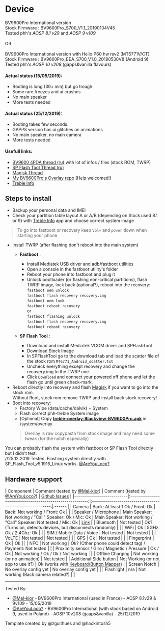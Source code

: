 # Device

BV9600Pro International version<br>
Stock Firmware : BV9600Pro_S700_V1.1_20190104V45<br>
Tested phh's *AOSP 8.1 v29* and *AOSP 9 v109*<br>
<br>
OR<br>
<br>
BV9600Pro International version with Helio P60 hw rev2 (MT6771V/CT)<br>
Stock Firmware : BV9600Pro_EEA_S700_V1.0_20190530V8 (Android 9)<br>
Tested phh's *AOSP 10 v208* (gapps&vanilla flavours)<br>


#### Actual status (15/05/2019):
 - Booting is long (30+ min) but go trough  
 - Some rare freezes and ui crashes
 - No main speaker   
 - More tests needed
#### Actual status (25/12/2019):
 - Booting takes few seconds.
 - GAPPS version has ui glitches on animations
 - No main speaker, no main camera
 - More tests needed

#### Usefull links:          
* [BV9600 4PDA thread (ru)](https://4pda.ru/forum/index.php?showtopic=917008) with lot of infos / files (stock ROM, TWRP)
* [SP Flash Tool Thread (ru)](https://4pda.ru/forum/index.php?showtopic=469340&st=26020)
* [Magisk Thread](https://forum.xda-developers.com/apps/magisk/official-magisk-v7-universal-systemless-t3473445)
* [My BV9600Pro's Overlay repo](https://github.com/Mel-kior/vendor_hardware_overlay/tree/master/Blackview/BV9600Pro/) (Help welcomed!)
* [Treble Info](https://play.google.com/store/apps/details?id=tk.hack5.treblecheck)
 
## Steps to install

* Backup your personal data and IMEI
* Check your partition table layout A or A/B (depending on Stock used 8.1 or 9) with [Treble Info](https://play.google.com/store/apps/details?id=tk.hack5.treblecheck) app and choose correct system image

> To go into fastboot or recovery keep `Vol+` and `power` down when starting your phone

* Install TWRP (after flashing don't reboot into the main system)
  * **Fastboot** :  
    * Install Mediatek USB driver and adb/fastboot utilities  
    * Open a console in the fastboot utility's folder  
    * Reboot your phone into fastboot and plug it
    * Unlock bootloader (or flashing non-critical partitions), flash TWRP image, lock back (optional?), reboot into the recovery:  
`fastboot oem unlock`<br>
`fastboot flash recovery recovery.img`<br>
`fastboot oem lock`<br>
`fastboot reboot recovery`<br>
or<br>
`fastboot flashing unlock`<br>
`fastboot flash recovery recovery.img`<br>
`fastboot reboot recovery`<br>

  * **SP Flash Tool** :
    * Download and install MediaTek VCOM driver and SPFlashTool
    * Download Stock Image
    * In SPFlashTool go to the download tab and load the scatter file of the stock rom `MT6771_Android_scatter.txt`
    * Uncheck everything except recovery and change the recovery.img to the TWRP one.
    * Click `Download` and connect your powered off phone and let the flash go until green check-mark.
* Reboot directly into recovery and flash [Magisk](https://forum.xda-developers.com/apps/magisk/official-magisk-v7-universal-systemless-t3473445) if you want to go into the stock rom.   
  Without Root, stock rom remove TWRP and install back stock recovery!
* Boot into recovery:
  * Factory Wipe (data/cache/dalvik) + System
  * Flash correct phh-treble System image
  * [Optional] Copy [**treble-overlay-Blackview-BV9600Pro.apk**](https://github.com/Mel-kior/BV9600Pro_Overlay/raw/master/treble-overlay-Blackview-BV9600Pro.apk) in /system/overlay   
   > Overlay is raw copypasta from stock image and may need some tweak (for the notch especially)

You can probably flash the system with fastboot or SP Flash Tool directly but I didn't test.<br>
//25.12.2019 Tested. Flashing system directly with SP_Flash_Tool_v5.1916_Linux works. [@AreYouLoco?](https://github.com/AreYouLoco)

## Hardware support

| Component                 | Comment (tested by [@Mel-kior](https://github.com/Mel-kior)) |
Comment (tested by [@AreYouLoco?](https://github.com/AreYouLoco)) | [Github Issues] |
|---------------------------|:---------------------------------------------------------:|:---------------------------------------------------------:|:------:|
| Camera                    | Back: At least 1 Ok / Front: Ok                         | Back: Not working / Front: Ok                         |        |
| Speaker / Microphone             | Main Speaker: Not working / "Call" Speaker: Ok / Mic: Ok     | Main Speaker: Not working / "Call" Speaker: Not tested / Mic: Ok     | [Link] |
| Bluetooth                 | Not tested                                                | Ok? (Turns on, detects devices, but disconnects randomly)                                                |        |
| WiFi                      | Ok                                                        | 5GHz: Ok / 2.4Ghz: Ok                                                      |        |
| SIM / Mobile Data / Voice | Not tested                                                | Not tested                                                |        |
| VoLTE                     | Not tested                                                | Not tested                                                |        |
| GPS                       | Ok                                                        | Not tested                                                |        |
| Fingerprint               | Ok                                                        | Ok                                                |        |
| NFC                       | Not working                                               | Ok? (Other phone could detect tag) / Payment: Not tested                                               |        |
| Proximity sensor / Giro / Magnetic / Pressure   | Ok / Ok                                        | Not working / Ok / Ok / Not working                                      |        |
| Offline Charging          | Not working (or no animation)                             | Not tested         |
| Additional Side button    | Not Working (or not app to use it?)                       | Ok (works with [Keyboard/Button Mapper](https://f-droid.org/app/io.github.sds100.keymapper))    |
| Screen Notch              | No overlay config yet                                     | No overlay config yet                                     |        |
| Flashlight              | n/a                                  | Not working (Back camera related?)                                   |        |

---

Tested By:

* [@Mel-kior](https://github.com/Mel-kior) - BV9600Pro International (used in France) - AOSP 8.1v29 & 9v109 - 15/05/2019
* [@AreYouLoco?](https://github.com/AreYouLoco) - BV9600Pro International (with stock based on Android 9, used in Poland) - AOSP 10v208 (gaaps&vanilla) - 25/12/2019

Template created by @zguithues and @hackintosh5



[Github Issues]: https://github.com/phhusson/treble_experimentations/issues/

[Link]: https://github.com/phhusson/treble_experimentations/issues/417
